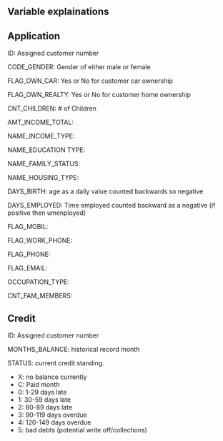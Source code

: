 
## Variable explainations
## Application
ID: Assigned customer number

CODE_GENDER: Gender of either male or female

FLAG_OWN_CAR: Yes or No for customer car ownership

FLAG_OWN_REALTY: Yes or No for customer home ownership

CNT_CHILDREN: # of Children

AMT_INCOME_TOTAL: 

NAME_INCOME_TYPE: 

NAME_EDUCATION TYPE: 

NAME_FAMILY_STATUS: 

NAME_HOUSING_TYPE: 

DAYS_BIRTH: age as a daily value counted backwards so negative

DAYS_EMPLOYED: Time employed counted backward as a negative (if positive then umenployed)

FLAG_MOBIL: 

FLAG_WORK_PHONE:

FLAG_PHONE:

FLAG_EMAIL:

OCCUPATION_TYPE:

CNT_FAM_MEMBERS: 


## Credit
ID: Assigned customer number

MONTHS_BALANCE: historical record month

STATUS: current credit standing. 
- X: no balance currently
- C: Paid month
- 0: 1-29 days late
- 1: 30-59 days late
- 2: 60-89 days late
- 3: 90-119 days overdue
- 4: 120-149 days overdue
- 5: bad debts (potential write off/collections)



